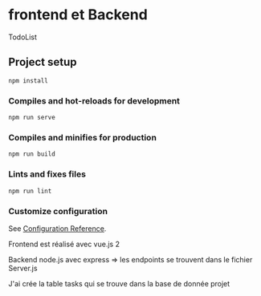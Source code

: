 # frontend et Backend
TodoList
## Project setup
```
npm install
```

### Compiles and hot-reloads for development
```
npm run serve
```

### Compiles and minifies for production
```
npm run build
```

### Lints and fixes files
```
npm run lint
```

### Customize configuration
See [Configuration Reference](https://cli.vuejs.org/config/).

 Frontend est réalisé avec vue.js 2

 Backend node.js avec express => les endpoints se trouvent dans le fichier Server.js

 J'ai crée la table tasks qui se trouve dans la base de donnée projet
